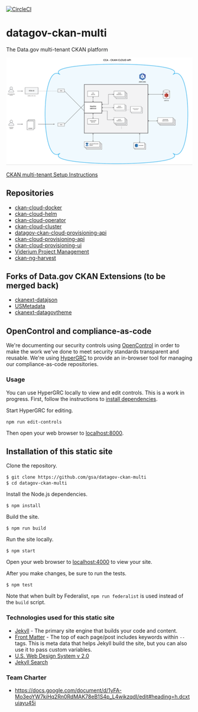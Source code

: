 [![CircleCI](https://circleci.com/gh/GSA/datagov-ckan-multi.svg?style=svg)](https://circleci.com/gh/GSA/datagov-ckan-multi)

# datagov-ckan-multi

The Data.gov multi-tenant CKAN platform

![CKAN multi-tenant Architecture](assets/images/Architecture.png)

[CKAN multi-tenant Setup Instructions](https://github.com/ViderumGlobal/ckan-cloud-cluster/tree/master/docs)

## Repositories
* [ckan-cloud-docker](https://github.com/ViderumGlobal/ckan-cloud-docker)
* [ckan-cloud-helm](https://github.com/ViderumGlobal/ckan-cloud-helm)
* [ckan-cloud-operator](https://github.com/ViderumGlobal/ckan-cloud-operator)
* [ckan-cloud-cluster](https://github.com/ViderumGlobal/ckan-cloud-cluster)
* [datagov-ckan-cloud-provisioning-api](https://github.com/ViderumGlobal/datagov-ckan-cloud-provisioning-api)
* [ckan-cloud-provisioning-api](https://github.com/ViderumGlobal/ckan-cloud-provisioning-api)
* [ckan-cloud-provisioning-ui](https://github.com/ViderumGlobal/ckan-cloud-provisioning-ui)
* [Viderium Project Management](https://github.com/ViderumGlobal/PM-datagov)
* [ckan-ng-harvest](https://gitlab.com/datopian/ckan-ng-harvest)

## Forks of Data.gov CKAN Extensions (to be merged back)
* [ckanext-datajson](https://github.com/ViderumGlobal/ckanext-datajson)
* [USMetadata](https://github.com/ViderumGlobal/USMetadata)
* [ckanext-datagovtheme](https://github.com/ViderumGlobal/ckanext-datagovtheme)


## OpenControl and compliance-as-code

We're documenting our security controls using
[OpenControl](https://open-control.org/) in order to make the work we've done to
meet security standards transparent and reusable. We're using
[HyperGRC](https://github.com/GovReady/hyperGRC) to provide an in-browser tool
for managing our compliance-as-code repositories.

### Usage

You can use HyperGRC locally to view and edit controls. This is a work in
progress. First, follow the instructions to [install
dependencies](#installation-of-this-static-site).

Start HyperGRC for editing.

```
npm run edit-controls
```

Then open your web browser to [localhost:8000](http://localhost:8000/).


## Installation of this static site

Clone the repository.

    $ git clone https://github.com/gsa/datagov-ckan-multi
    $ cd datagov-ckan-multi

Install the Node.js dependencies.

    $ npm install

Build the site.

    $ npm run build

Run the site locally.

    $ npm start

Open your web browser to [localhost:4000](http://localhost:4000/) to view your site.

After you make changes, be sure to run the tests.

    $ npm test

Note that when built by Federalist, `npm run federalist` is used instead of the `build` script.

###  Technologies used for this static site
- [Jekyll](https://jekyllrb.com/docs/) - The primary site engine that builds your code and content.
- [Front Matter](https://jekyllrb.com/docs/frontmatter) - The top of each page/post includes keywords within `--` tags. This is meta data that helps Jekyll build the site, but you can also use it to pass custom variables.
- [U.S. Web Design System v 2.0](https://v2.designsystem.digital.gov)
- [Jekyll Search](https://github.com/18F/jekyll_pages_api_search/)

###  Team Charter
- https://docs.google.com/document/d/1yFA-Mo3eoYW7kiHq2Rn0RdMAK78eB1S4p_L4wikzqdI/edit#heading=h.dcxtuiayu45i

